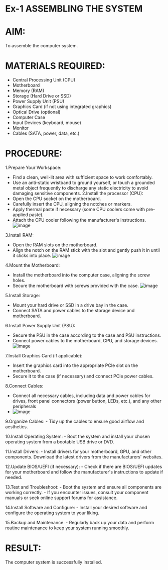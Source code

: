 # Ex-1 ASSEMBLING THE SYSTEM

# AIM:
To assemble the computer system.

# MATERIALS REQUIRED:
   - Central Processing Unit (CPU)
   - Motherboard
   - Memory (RAM)
   - Storage (Hard Drive or SSD)
   - Power Supply Unit (PSU)
   - Graphics Card (if not using integrated graphics)
   - Optical Drive (optional)
   - Computer Case
   - Input Devices (keyboard, mouse)
   - Monitor
   - Cables (SATA, power, data, etc.)

# PROCEDURE:
1.Prepare Your Workspace:
   - Find a clean, well-lit area with sufficient space to work comfortably.
   - Use an anti-static wristband to ground yourself, or touch a grounded metal object frequently to discharge any static electricity to avoid damaging sensitive components.
2.Install the processor (CPU):
   - Open the CPU socket on the motherboard.
   - Carefully insert the CPU, aligning the notches or markers.
   - Apply thermal paste if necessary (some CPU coolers come with pre-applied paste).
   - Attach the CPU cooler following the manufacturer's instructions.
![image](https://github.com/berjinshabeckh/OS-EX-1-Assembling-the-System---CASE-STUDY/assets/119393946/d2b44d53-3fde-4ef1-8ca5-7f07f2eec222)

3.Install RAM:
   - Open the RAM slots on the motherboard.
   - Align the notch on the RAM stick with the slot and gently push it in until it clicks into place.
![image](https://github.com/berjinshabeckh/OS-EX-1-Assembling-the-System---CASE-STUDY/assets/119393946/b5a60756-cd11-4bb7-9b81-b3a6c476258d)

4.Mount the Motherboard:
   - Install the motherboard into the computer case, aligning the screw holes.
- Secure the motherboard with screws provided with the case. 
  ![image](https://github.com/berjinshabeckh/OS-EX-1-Assembling-the-System---CASE-STUDY/assets/119393946/20571e96-01f9-4b7e-903f-850f80983422)

5.Install Storage:
   - Mount your hard drive or SSD in a drive bay in the case.
   - Connect SATA and power cables to the storage device and motherboard.

6.Install Power Supply Unit (PSU):
   - Secure the PSU in the case according to the case and PSU instructions.
   - Connect power cables to the motherboard, CPU, and storage devices.
![image](https://github.com/berjinshabeckh/OS-EX-1-Assembling-the-System---CASE-STUDY/assets/119393946/29e0d4d2-4c33-47d9-96b5-ede65b07a281)

7.Install Graphics Card (if applicable):
   - Insert the graphics card into the appropriate PCIe slot on the motherboard.
   - Secure it to the case (if necessary) and connect PCIe power cables.

8.Connect Cables:
   - Connect all necessary cables, including data and power cables for drives, front panel connectors (power button, LEDs, etc.), and any other peripherals
   - ![image](https://github.com/berjinshabeckh/OS-EX-1-Assembling-the-System---CASE-STUDY/assets/119393946/697af700-f898-4f16-958c-f49dc5716723)

9.Organize Cables:
    - Tidy up the cables to ensure good airflow and aesthetics.

10.Install Operating System:
    - Boot the system and install your chosen operating system from a bootable USB drive or DVD.

11.Install Drivers:
    - Install drivers for your motherboard, GPU, and other components. Download the latest drivers from the manufacturers' websites.

12.Update BIOS/UEFI (if necessary):
    - Check if there are BIOS/UEFI updates for your motherboard and follow the manufacturer's instructions to update if needed.

13.Test and Troubleshoot:
    - Boot the system and ensure all components are working correctly.
    - If you encounter issues, consult your component manuals or seek online support forums for assistance.

14.Install Software and Configure:
    - Install your desired software and configure the operating system to your liking.

15.Backup and Maintenance:
    - Regularly back up your data and perform routine maintenance to keep your system running smoothly.
    
# RESULT:
The computer system is successfully installed.
